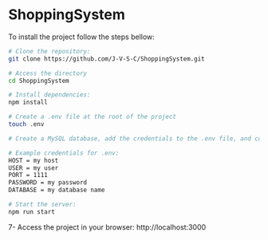 # ShoppingSystem

To install the project follow the steps bellow:

```bash
# Clone the repository:
git clone https://github.com/J-V-S-C/ShoppingSystem.git

# Access the directory
cd ShoppingSystem

# Install dependencies:
npm install

# Create a .env file at the root of the project
touch .env

# Create a MySQL database, add the credentials to the .env file, and copy the content of the mysql.sql file into MySQL Workbench or the MySQL CLI.

# Example credentials for .env:
HOST = my host
USER = my user
PORT = 1111
PASSWORD = my password
DATABASE = my database name

# Start the server:
npm run start
```
7- Access the project in your browser:
http://localhost:3000
